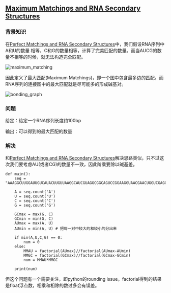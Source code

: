 ## [Maximum Matchings and RNA Secondary Structures](https://rosalind.info/problems/mmch/)

### 背景知识

在[Perfect Matchings and RNA Secondary Structures](https://rosalind.info/problems/pmch/)中，我们假设RNA序列中A和U的数量
相等，C和G的数量相等，计算了完美匹配的数量。而当AUCG的数量不相等的时候，就无法构造完全匹配。

<img src="https://rosalind.info/media/problems/mmch/maximum_matching.png" title="maximum_matching"/>

因此定义了最大匹配(Maximum Matchings)，即一个图中包含最多边的匹配。而RNA序列的连接图中的最大匹配就是尽可能多的形成碱基对。

<img src="https://rosalind.info/media/problems/mmch/unbalanced_bonding_graph.png" title="bonding_graph"/>

### 问题

给定：给定一个RNA序列长度约100bp

输出：可以得到的最大匹配的数量

### 解决

和[Perfect Matchings and RNA Secondary Structures](https://rosalind.info/problems/pmch/)解决思路类似，只不过这次我们要考虑AU(或者CG)的数量不一致，因此阶乘要除以碱基差。

    def main():
        seq = "AAAGGCUUGGAUUGUCAUACUUGUUAAGGCAUCGUAGGCGGCAGUCCGGAAGGUAACGAACUGGUCGAGGACGUACUCCCAGAGUGGAGAU"

        A = seq.count('A')
        U = seq.count('U')
        C = seq.count('C')
        G = seq.count('G')

        GCmax = max(G, C)
        GCmin = min(G, C)
        AUmax = max(A, U)
        AUmin = min(A, U) # 把每一对中较大的和较小的分出来

        if min(A,U,C,G) == 0:
            num = 0
        else:
            MMAU = factorial(AUmax)//factorial(AUmax-AUmin)
            MMGC = factorial(GCmax)//factorial(GCmax-GCmin)
            num = MMAU*MMGC

        print(num)

但这个问题有一个需要关注，即python的rounding issue。factorial得到的结果是float浮点数，相乘和相除的数过多会有误差。